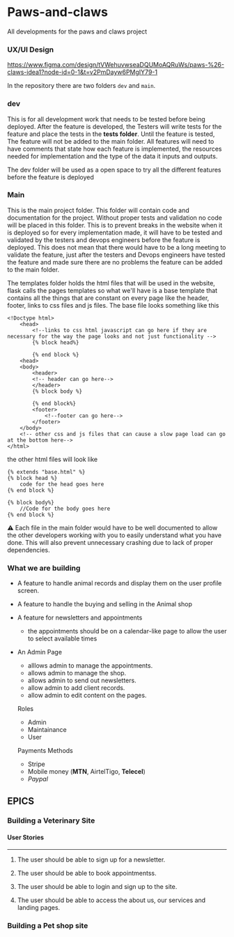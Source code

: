 # Paws-and-claws
All developments for the paws and claws project

### UX/UI Design
https://www.figma.com/design/tVWehuvwseaDQUMoAQRuWs/paws-%26-claws-idea1?node-id=0-1&t=v2PmDayw6PMgIY79-1

In the repository there are two folders `dev` and `main`.

### dev

This is for all development work that needs to be tested before being deployed.
After the feature is developed, the Testers will write tests for the feature and place the tests in the **tests folder**. Until the feature is tested, The feature will not be added to the main folder.
All features will need to have comments that state how each feature is implemented, the resources needed for implementation and the type of the data it inputs and outputs.

The dev folder will be used as a open space to try all the different features before the feature is deployed

### Main

This is the main project folder. This folder will contain code and documentation for the project.
Without proper tests and validation no code will be placed in this folder.
This is to prevent breaks in the website when it is deployed so for every implementation made, it will have to be tested and validated by the testers and devops engineers before the feature is deployed. This does not mean that there would have to be a long meeting to validate the feature, just after the testers and Devops engineers have tested the feature and made sure there are no problems the feature can be added to the main folder. 

The templates folder holds the html files that will be used in the website, flask calls the pages templates
so what we'll have is a base template that contains all the things that are constant on every page like the header, footer, links to css files and js files.
The base file looks something like this
```jinja
<!Doctype html>
    <head>
        <!--links to css html javascript can go here if they are necessary for the way the page looks and not just functionality -->
        {% block head%}

        {% end block %}
    <head>
    <body>
        <header>
        <!-- header can go here-->
        </header>
        {% block body %}

        {% end block%}
        <footer>
            <!--footer can go here-->
        </footer>
    </body>
    <!-- other css and js files that can cause a slow page load can go at the bottom here-->
</html>
```

the other html files will look like

```jinja
{% extends "base.html" %}
{% block head %}
    code for the head goes here
{% end block %}

{% block body%}
    //Code for the body goes here
{% end block %}
```


:warning: Each file in the main folder would have to be well documented to allow the other developers working with you to easily understand what you have done. This will also prevent unnecessary crashing due to lack of proper dependencies.



### What we are building

- A feature to handle animal records and display them on the user profile screen.

- A feature to handle the buying and selling in the Animal shop

- A feature for newsletters and appointments
    * the appointments should be on a calendar-like page to allow the user to select available times

- An Admin Page
    * alllows admin to manage the appointments.
    * allows admin to manage the shop.
    * allows admin to send out newsletters.
    * allow admin to add client records.
    * allow admin to edit content on the pages.

    Roles
    - Admin
    - Maintainance
    - User

    Payments Methods
    - Stripe
    - Mobile money (**MTN**, AirtelTigo, **Telecel**)
    - *Paypal*



## EPICS

### Building a Veterinary Site

#### User Stories
-------------
1. The user should be able to sign up for a newsletter.

2. The user should be able to book appointmentss.

3. The user should be able to login and sign up to the site.

4. The user should be able to access the about us, our services and landing pages.






### Building a Pet shop site


